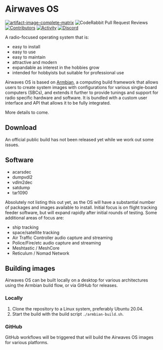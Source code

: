 # Airwaves OS

[![artifact-image-complete-matrix](https://github.com/airframesio/airwaves-os/actions/workflows/artifact-image-complete-matrix.yml/badge.svg)](https://github.com/airframesio/airwaves-os/actions/workflows/artifact-image-complete-matrix.yml)
![CodeRabbit Pull Request Reviews](https://img.shields.io/coderabbit/prs/github/airframesio/airwaves-os)
[![Contributors](https://img.shields.io/github/contributors/airframesio/airwaves-os)](https://github.com/airframesio/airwaves-os/graphs/contributors)
[![Activity](https://img.shields.io/github/commit-activity/m/airframesio/airwaves-os)](https://github.com/airframesio/airwaves-os/pulse)
[![Discord](https://img.shields.io/discord/1067697487927853077?logo=discord)](https://discord.gg/8Ksch7zE)

A radio-focused operating system that is:
- easy to install
- easy to use
- easy to maintain
- attractive and modern
- expandable as interest in the hobbies grow
- intended for hobbyists but suitable for professional use

Airwaves OS is based on [Armbian](https://armbian.com), a computing build framework that allows users to create system images with configurations for various single-board computers (SBCs), and extends it further to provide tunings and support for radio specific hardware and software. It is bundled with a custom user interface and API that allows it to be fully integrated.

More details to come.

## Download

An official public build has not been released yet while we work out some issues.

## Software

* acarsdec
* dumpvdl2
* vdlm2dec
* satdump
* tar1090

Absolutely not listing this out yet, as the OS will have a substantial number of packages and images available to install. Initial focus is on flight tracking feeder software, but will expand rapidly after initial rounds of testing. Some additional areas of focus are:

* ship tracking
* space/satellite tracking
* Air Traffic Controller audio capture and streaming
* Police/Fire/etc audio capture and streaming
* Meshtastic / MeshCore
* Reticulum / Nomad Network

## Building images

Airwaves OS can be built locally on a desktop for various architectures using the Armbian build flow, or via GitHub
for releases.

### Locally

1. Clone the repository to a Linux system, preferably Ubuntu 20.04.
2. Start the build with the build script `./armbian-build.sh`.

### GitHub

GitHub workflows will be triggered that will build the Airwaves OS images for various platforms.

